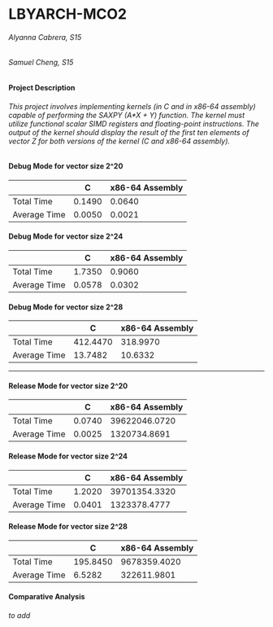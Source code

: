 # LBYARCH-MCO2 
###### Alyanna Cabrera, S15 
###### Samuel Cheng, S15

#### Project Description
###### This project involves implementing kernels (in C and in x86-64 assembly) capable of performing the SAXPY (A*X + Y) function. The kernel must utilize functional scalar SIMD registers and floating-point instructions. The output of the kernel should display the result of the first ten elements of vector Z for both versions of the kernel (C and x86-64 assembly).

#### Debug Mode for vector size 2^20
|  | C | x86-64 Assembly |
|----------|----------|----------|
| Total Time | 0.1490 | 0.0640 |
| Average Time | 0.0050 | 0.0021 |

#### Debug Mode for vector size 2^24
|  | C | x86-64 Assembly |
|----------|----------|----------|
| Total Time | 1.7350 | 0.9060 |
| Average Time | 0.0578 | 0.0302 |

#### Debug Mode for vector size 2^28
|  | C | x86-64 Assembly |
|----------|----------|----------|
| Total Time | 412.4470 | 318.9970 |
| Average Time | 13.7482 | 10.6332 |

--------------------------------------------------------------

#### Release Mode for vector size 2^20
|  | C | x86-64 Assembly |
|----------|----------|----------|
| Total Time | 0.0740 | 39622046.0720 |
| Average Time | 0.0025 | 1320734.8691 |

#### Release Mode for vector size 2^24
|  | C | x86-64 Assembly |
|----------|----------|----------|
| Total Time | 1.2020 | 39701354.3320 |
| Average Time | 0.0401 | 1323378.4777 |

#### Release Mode for vector size 2^28
|  | C | x86-64 Assembly |
|----------|----------|----------|
| Total Time | 195.8450 | 9678359.4020 |
| Average Time | 6.5282 | 322611.9801 |

#### Comparative Analysis
###### to add
